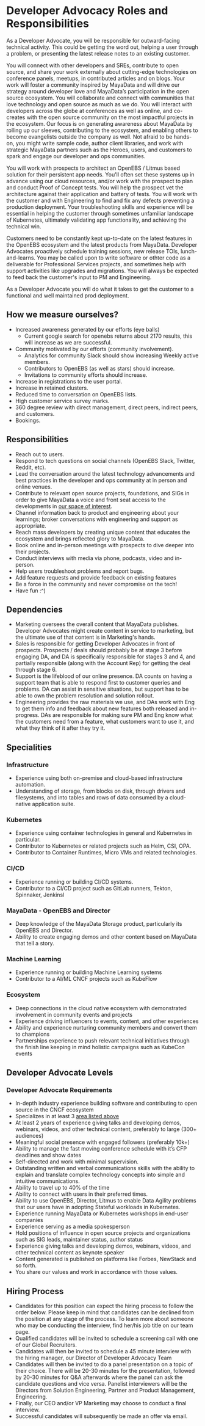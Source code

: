 # Developer Advocacy Roles and Responsibilities

As a Developer Advocate, you will be responsible for outward-facing
technical activity.  This could be getting the word out, helping a
user through a problem, or presenting the latest release notes to an
existing customer.

You will connect with other developers and SREs, contribute to open
source, and share your work externally about cutting-edge technologies
on conference panels, meetups, in contributed articles and on
blogs. Your work will foster a community inspired by MayaData and will
drive our strategy around developer love and MayaData’s participation
in the open source ecosystem.  You will collaborate and connect with
communities that love technology and open source as much as we do. You
will interact with developers across the globe at conferences as well
as online, and co-creates with the open source community on the most
impactful projects in the ecosystem. Our focus is on generating
awareness about MayaData by rolling up our sleeves, contributing to
the ecosystem, and enabling others to become evangelists outside the
company as well. Not afraid to be hands-on, you might write sample
code, author client libraries, and work with strategic MayaData
partners such as the Heroes, users, and customers to spark and engage
our developer and ops communities.

You will work with prospects to architect an OpenEBS / Litmus based
solution for their persistent app needs.  You'll often set these
systems up in advance using our cloud resources, and/or work with the
prospect to plan and conduct Proof of Concept tests.  You will help
the prospect vet the architecture against their application and
battery of tests.  You will work with the customer and with
Engineering to find and fix any defects preventing a production
deployment.  Your troubleshooting skills and experience will be
essential in helping the customer through sometimes unfamiliar
landscape of Kubernetes, ultimately validating app functionality, and
achieving the technical win.

Customers need to be constantly kept up-to-date on the latest features
in the OpenEBS ecosystem and the latest products from MayaData.
Developer Advocates proactively schedule training sessions, new
release TOIs, lunch-and-learns.  You may be called upon to write
software or othter code as a deliverable for Professional Services
projects, and sometimes help with support activities like upgrades and
migrations.  You will always be expected to feed back the customer's
input to PM and Engineering.

As a Developer Advocate you will do what it takes to get the customer
to a functional and well maintained prod deployment.

## How we measure ourselves?
- Increased awareness generated by our efforts (eye balls)
  - Current google search for openebs returns about 2170 results, this
    will increase as we are successful.
- Community motivated by our efforts (community
  involvement). 
  - Analytics for community Slack should show increasing Weekly active
    members.
  - Contributors to OpenEBS (as well as stars) should increase.
  - Invitations to community efforts should increase.
- Increase in registrations to the user portal.
- Increase in retained clusters.
- Reduced time to conversation on OpenEBS lists.
- High customer service survey marks.
- 360 degree review with direct management, direct peers, indirect
  peers, and customers.
- Bookings.

## Responsibilities
- Reach out to users.
- Respond to tech questions on social channels (OpenEBS Slack,
  Twitter, Reddit, etc).
- Lead the conversation around the latest technology advancements and
  best practices in the developer and ops community at in person and
  online venues.
- Contribute to relevant open source projects, foundations, and SIGs
  in order to give MayaData a voice and front seat access to the
  developments in [our space of interest](#specialities).
- Channel information back to product and engineering about your
  learnings; broker conversations with engineering and support as
  appropriate.
- Reach mass developers by creating unique content that educates the
  ecosystem and brings reflected glory to MayaData.
- Book online and in-person meetings with prospects to dive deeper
  into their projects.
- Conduct interviews with media via phone, podcasts, video and
  in-person.
- Help users troubleshoot problems and report bugs.
- Add feature requests and provide feedback on existing features
- Be a force in the community and never compromise on the tech!
- Have fun :^)

## Dependencies

- Marketing oversees the overall content that MayaData publishes.
  Developer Advocates might create content in service to marketing,
  but the ultimate use of that content is in Marketing's hands.
- Sales is responsible for getting Developer Advocates in front of
  prospects.  Prospects / deals should probably be at stage 3 before
  engaging DA, and DA is specifically responsible for stages 3 and 4,
  and partially responsible (along with the Account Rep) for getting
  the deal through stage 6.
- Support is the lifeblood of our online presence.  DA counts on
  having a support team that is able to respond first to customer
  queries and problems.  DA can assist in sensitive situations, but
  support has to be able to own the problem resolution and solution
  rollout.
- Engineering provides the raw materials we use, and DAs work with Eng
  to get them info and feedback about new features both released and
  in-progress.  DAs are responsible for making sure PM and Eng know
  what the customers need from a feature, what customers want to use
  it, and what they think of it after they try it.


## Specialities

### Infrastructure
- Experience using both on-premise and cloud-based infrastructure
  automation.
- Understanding of storage, from blocks on disk, through drivers and
  filesystems, and into tables and rows of data consumed by a
  cloud-native application suite.

### Kubernetes
- Experience using container technologies in general and Kubernetes in
  particular.
- Contributor to Kubernetes or related projects such as Helm, CSI,
  OPA.
- Contributor to Container Runtimes, Micro VMs and related
  technologies.

### CI/CD
- Experience running or building CI/CD systems.
- Contributor to a CI/CD project such as GitLab runners, Tekton,
  Spinnaker, Jenkinsl


### MayaData - OpenEBS and Director
- Deep knowledge of the MayaData Storage product, particularly its
  OpenEBS and Director.
- Ability to create engaging demos and other content based on MayaData
  that tell a story.

### Machine Learning
- Experience running or building Machine Learning systems
- Contributor to a AI/ML CNCF projects such as KubeFlow

### Ecosystem
- Deep connections in the cloud native ecosystem with demonstrated
  involvement in community events and projects
- Experience driving influencers to events, content, and other
  experiences
- Ability and experience nurturing community members and convert them
  to champions
- Partnerships experience to push relevant technical initiatives
  through the finish line keeping in mind holistic campaigns such as
  KubeCon events

## Developer Advocate Levels

### Developer Advocate Requirements
- In-depth industry experience building software and contributing to
  open source in the CNCF ecosystem
- Specializes in at least 3 [area listed above](#specialities)
- At least 2 years of experience giving talks and developing demos,
  webinars, videos, and other technical content, preferably to large
  (300+ audiences)
- Meaningful social presence with engaged followers (preferably 10k+)
- Ability to manage the fast moving conference schedule with it’s CFP
  deadlines and show dates
- Self-directed and work with minimal supervision.
- Outstanding written and verbal communications skills with the
  ability to explain and translate complex technology concepts into
  simple and intuitive communications.
- Ability to travel up to 40% of the time
- Ability to connect with users in their preferred times. 
- Ability to use OpenEBS, Director, Litmus to enable Data Agility
  problems that our users have in adopting Stateful workloads in
  Kubernetes.
- Experience running MayaData or Kubernetes workshops in end-user
  companies
- Experience serving as a media spokesperson
- Hold positions of influence in open source projects and
  organizations such as SIG leads, maintainer status, author status
- Experience giving talks and developing demos, webinars, videos, and
  other technical content as keynote speaker
- Content generated is published on platforms like Forbes, NewStack
  and so forth.
- You share our values and work in accordance with those values.

## Hiring Process
- Candidates for this position can expect the hiring process to follow
  the order below. Please keep in mind that candidates can be declined
  from the position at any stage of the process. To learn more about
  someone who may be conducting the interview, find her/his job title
  on our team page.
- Qualified candidates will be invited to schedule a screening call
  with one of our Global Recruiters.
- Candidates will then be invited to schedule a 45 minute interview
  with the hiring manager, our Director of Developer Advocacy Team
- Candidates will then be invited to do a panel presentation on a
  topic of their choice. There will be 20-30 minutes for the
  presentation, followed by 20-30 minutes for Q&A afterwards where the
  panel can ask the candidate questions and vice versa. Panelist
  interviewers will be the Directors from Solution Engineering,
  Partner and Product Management, Engineering.
- Finally, our CEO and/or VP Marketing may choose to conduct a final
  interview.
- Successful candidates will subsequently be made an offer via email.

